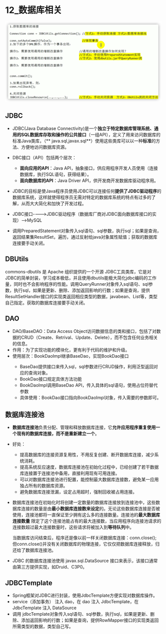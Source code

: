 # 12_数据库相关

![image-20221014161317039](Pic/image-20221014161317039.png)

## JDBC

- JDBC(Java Database Connectivity)是一个**独立于特定数据库管理系统、通用的SQL数据库存取和操作的公共接口**（一组API），定义了用来访问数据库的标准Java类库，（**
  java.sql,javax.sql**）使用这些类库可以以一种**标准**的方法、方便地访问数据库资源。

- DBC接口（API）包括两个层次：
    - **面向应用的API**：Java API，抽象接口，供应用程序开发人员使用（连接数据库，执行SQL语句，获得结果）。
    - **面向数据库的API**：Java Driver API，供开发商开发数据库驱动程序用。

- JDBC的目标是使Java程序员使用JDBC可以连接任何**提供了JDBC驱动程序**的数据库系统，这样就使得程序员无需对特定的数据库系统的特点有过多的了解，从而大大简化和加快了开发过程。

- JDBC接口---->JDBC驱动程序（数据库厂商对JDBC面向数据库接口的实现）-->MySQL

- 调用PreparedStatement对象传入sql语句、sql参数，执行sql；如果是查询，返回结果集ResultSet，遍历，通过反射给java对象属性赋值；获取的数据库连接要手动关闭。

## DBUtils

commons-dbutils 是 Apache 组织提供的一个开源
JDBC工具类库，它是对JDBC的简单封装，学习成本极低，并且使用dbutils能极大简化jdbc编码的工作量，同时也不会影响程序的性能。调用QueryRunner对象传入sql语句、sql参数，执行sql，如果是更新、删除、添加返回影响的行数；如果是查询，提供ResultSetHandler接口的实现类返回相应类型的数据，javabean、List等，类型自己指定。获取的数据库连接要手动关闭。

## DAO

- DAO/BaseDAO：Data Access Object访问数据信息的类和接口，包括了对数据的CRUD（Create、Retrival、Update、Delete），而不包含任何业务相关的信息。
- 作用：为了实现功能的模块化，更有利于代码的维护和升级。
- 使用层次：BookDaoImpl继承BaseDao<T>，实现BookDao接口
    - BaseDao提供接口来传入sql，sql参数进行CRUD操作，利用泛型返回对应的查询对象。
    - BookDao接口规定具体方法功能
    - BookDaoImpl调用BaseDao API，传入具体的sql语句，使用占位符替代参数
    - 具体使用：BookDao接口指向BookDaoImpl对象，传入需要的参数即可。

## 数据库连接池

- **数据库连接池**负责分配、管理和释放数据库连接，它**允许应用程序重复使用一个现有的数据库连接，而不是重新建立一个**。

- 好处：

    - 提高数据库的连接资源复用性，不用反复创建、断开数据库连接，减少系统消耗。
    - 提高系统反应速度，数据库连接池在初始化过程中，已经创建了若干数据库连接置于连接池中备用，直接利用现有可用连接。
    - 可以对数据库连接池进行配置，能控制最大数据库连接数，避免某一应用独占所有的数据库资源。
    - 避免数据库连接泄漏，设定占用超时，强制回收被占用连接。

- 数据库连接池在初始化时将创建一定数量的数据库连接放到连接池中，这些数据库连接的数量是由**最小数据库连接数来设定**的。无论这些数据库连接是否被使用，连接池都将一直保证至少拥有这么多的连接数量。连接池的**最大数据库连接数量**
  限定了这个连接池能占有的最大连接数，当应用程序向连接池请求的连接数超过最大连接数量时，这些请求将被加入到**等待队列**中。

  当数据库访问结束后，程序还是像以前一样关闭数据库连接：conn.close(); 但conn.close()并没有关闭数据库的物理连接，它仅仅把数据库连接释放，归还给了数据库连接池。

- JDBC 的数据库连接池使用 javax.sql.DataSource 接口来表示，该接口通常由第三方提供实现，如Druid、C3P0。

## JDBCTemplate

- Spring框架对JDBC进行封装，使用JdbcTemplate方便实现对数据库操作。
- service（添加事务） 注入 dao，在 dao 注入 JdbcTemplate，在 JdbcTemplate 注入 DataSource
- 调用 jdbcTemplate对象传入sql语句、sql参数，执行sql，如果是更新、删除、添加返回影响的行数；如果是查询，提供RowMapper接口的实现类返回所需类型的数据，类型自己写。

